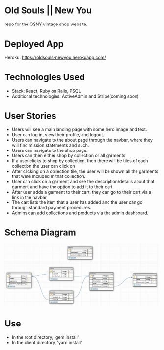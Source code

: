 # Old Souls || New You
repo for the OSNY vintage shop website.

# Deployed App
Heroku: https://oldsouls-newyou.herokuapp.com/

# Technologies Used
- Stack: React, Ruby on Rails, PSQL
- Additional technologies: ActiveAdmin and Stripe(coming soon)

# User Stories
- Users will see a main landing page with some hero image and text. 
- User can log in, view their profile, and logout. 
- Users can navigate to the about page through the navbar, where they will find mission statements and such.
- Users can navigate to the shop page.
- Users can then either shop by collection or all garments
- If a user clicks to shop by collection, then there will be tiles of each collection the user can click on
- After clicking on a collection tile, the user will be shown all the garments that were included in that collection.
- User can click on a garment and see the description/details about that garment and have the option to add it to their cart.
- After user adds a garment to their cart, they can go to their cart via a link in the navbar
- The cart lists the item that a user has added and the user can go through standard payment procedures.
- Admins can add collections and products via the admin dashboard.

# Schema Diagram
<img src='Screen Shot 2020-09-21 at 3.35.26 PM.png' />

# Use
- In the root directory, 'gem install'
- In the client directory, 'yarn install'
